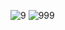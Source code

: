 ![9](https://github.com/user-attachments/assets/23be8154-84e2-40bc-9661-6e8ca15a0843)
![999](https://github.com/user-attachments/assets/80d6288e-492a-452f-89b9-e403365fd777)
